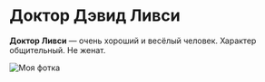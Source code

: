 # Доктор Дэвид Ливси    
**Доктор Ливси** — очень хороший и весёлый человек. Характер общительный. Не женат.   

![Моя фотка](my_foto.png)   